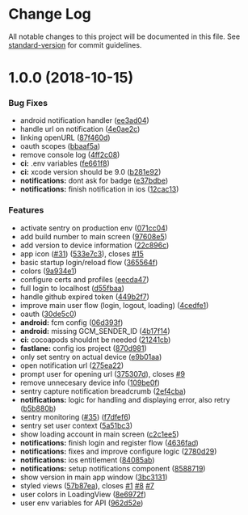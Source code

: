 # Change Log

All notable changes to this project will be documented in this file. See [standard-version](https://github.com/conventional-changelog/standard-version) for commit guidelines.

<a name="1.0.0"></a>
# 1.0.0 (2018-10-15)


### Bug Fixes

* android notification handler ([ee3ad04](https://github.com/negebauer/push-for-github-mobile/commit/ee3ad04))
* handle url on notification ([4e0ae2c](https://github.com/negebauer/push-for-github-mobile/commit/4e0ae2c))
* linking openURL ([87f460d](https://github.com/negebauer/push-for-github-mobile/commit/87f460d))
* oauth scopes ([bbaaf5a](https://github.com/negebauer/push-for-github-mobile/commit/bbaaf5a))
* remove console log ([4ff2c08](https://github.com/negebauer/push-for-github-mobile/commit/4ff2c08))
* **ci:** .env variables ([fe661f8](https://github.com/negebauer/push-for-github-mobile/commit/fe661f8))
* **ci:** xcode version should be 9.0 ([b281e92](https://github.com/negebauer/push-for-github-mobile/commit/b281e92))
* **notifications:** dont ask for badge ([e37bdbe](https://github.com/negebauer/push-for-github-mobile/commit/e37bdbe))
* **notifications:** finish notification in ios ([12cac13](https://github.com/negebauer/push-for-github-mobile/commit/12cac13))


### Features

* activate sentry on production env ([071cc04](https://github.com/negebauer/push-for-github-mobile/commit/071cc04))
* add build number to main screen ([97608e5](https://github.com/negebauer/push-for-github-mobile/commit/97608e5))
* add version to device information ([22c896c](https://github.com/negebauer/push-for-github-mobile/commit/22c896c))
* app icon ([#31](https://github.com/negebauer/push-for-github-mobile/issues/31)) ([533e7c3](https://github.com/negebauer/push-for-github-mobile/commit/533e7c3)), closes [#15](https://github.com/negebauer/push-for-github-mobile/issues/15)
* basic startup login/reload flow ([365564f](https://github.com/negebauer/push-for-github-mobile/commit/365564f))
* colors ([9a934e1](https://github.com/negebauer/push-for-github-mobile/commit/9a934e1))
* configure certs and profiles ([eecda47](https://github.com/negebauer/push-for-github-mobile/commit/eecda47))
* full login to localhost ([d55fbaa](https://github.com/negebauer/push-for-github-mobile/commit/d55fbaa))
* handle github expired token ([449b2f7](https://github.com/negebauer/push-for-github-mobile/commit/449b2f7))
* improve main user flow (login, logout, loading) ([4cedfe1](https://github.com/negebauer/push-for-github-mobile/commit/4cedfe1))
* oauth ([30de5c0](https://github.com/negebauer/push-for-github-mobile/commit/30de5c0))
* **android:** fcm config ([06d393f](https://github.com/negebauer/push-for-github-mobile/commit/06d393f))
* **android:** missing GCM_SENDER_ID ([4b17f14](https://github.com/negebauer/push-for-github-mobile/commit/4b17f14))
* **ci:** cocoapods shouldnt be needed ([21241cb](https://github.com/negebauer/push-for-github-mobile/commit/21241cb))
* **fastlane:** config ios project ([870d981](https://github.com/negebauer/push-for-github-mobile/commit/870d981))
* only set sentry on actual device ([e9b01aa](https://github.com/negebauer/push-for-github-mobile/commit/e9b01aa))
* open notification url ([275ea22](https://github.com/negebauer/push-for-github-mobile/commit/275ea22))
* prompt user for opening url ([375307d](https://github.com/negebauer/push-for-github-mobile/commit/375307d)), closes [#9](https://github.com/negebauer/push-for-github-mobile/issues/9)
* remove unnecesary device info ([109be0f](https://github.com/negebauer/push-for-github-mobile/commit/109be0f))
* sentry capture notification breadcrumb ([2ef4cba](https://github.com/negebauer/push-for-github-mobile/commit/2ef4cba))
* **notifications:** logic for handling and displaying error, also retry ([b5b880b](https://github.com/negebauer/push-for-github-mobile/commit/b5b880b))
* sentry monitoring ([#35](https://github.com/negebauer/push-for-github-mobile/issues/35)) ([f7dfef6](https://github.com/negebauer/push-for-github-mobile/commit/f7dfef6))
* sentry set user context ([5a51bc3](https://github.com/negebauer/push-for-github-mobile/commit/5a51bc3))
* show loading account in main screen ([c2c1ee5](https://github.com/negebauer/push-for-github-mobile/commit/c2c1ee5))
* **notifications:** finish login and register flow ([4636fad](https://github.com/negebauer/push-for-github-mobile/commit/4636fad))
* **notifications:** fixes and improve configure logic ([2780d29](https://github.com/negebauer/push-for-github-mobile/commit/2780d29))
* **notifications:** ios entitlement ([84085ab](https://github.com/negebauer/push-for-github-mobile/commit/84085ab))
* **notifications:** setup notifications component ([8588719](https://github.com/negebauer/push-for-github-mobile/commit/8588719))
* show version in main app window ([3bc3131](https://github.com/negebauer/push-for-github-mobile/commit/3bc3131))
* styled views ([57b87ea](https://github.com/negebauer/push-for-github-mobile/commit/57b87ea)), closes [#1](https://github.com/negebauer/push-for-github-mobile/issues/1) [#8](https://github.com/negebauer/push-for-github-mobile/issues/8) [#7](https://github.com/negebauer/push-for-github-mobile/issues/7)
* user colors in LoadingView ([8e6972f](https://github.com/negebauer/push-for-github-mobile/commit/8e6972f))
* user env variables for API ([962d52e](https://github.com/negebauer/push-for-github-mobile/commit/962d52e))
